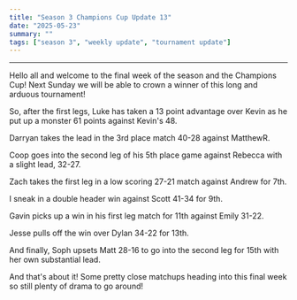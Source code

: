 ```yaml
---
title: "Season 3 Champions Cup Update 13"
date: "2025-05-23"
summary: ""
tags: ["season 3", "weekly update", "tournament update"]
---
```


<style>
img {
  display: block;
  margin-left: auto;
  margin-right: auto;
  border: 1px solid;
}
.center-bold {
    text-align: center;
    font-weight: bold;
}
</style>

<!--
cSpell:ignore Darryan, Rebecca, gameweek, gameweeks, shoutout, shoutouts, matchups, winstreak
!-->

---

Hello all and welcome to the final week of the season and the Champions Cup! Next Sunday we will be able to crown a winner of this long and arduous tournament!

So, after the first legs, Luke has taken a 13 point advantage over Kevin as he put up a monster 61 points against Kevin's 48.

Darryan takes the lead in the 3rd place match 40-28 against MatthewR.

Coop goes into the second leg of his 5th place game against Rebecca with a slight lead, 32-27.

Zach takes the first leg in a low scoring 27-21 match against Andrew for 7th.

I sneak in a double header win against Scott 41-34 for 9th.

Gavin picks up a win in his first leg match for 11th against Emily 31-22.

Jesse pulls off the win over Dylan 34-22 for 13th.

And finally, Soph upsets Matt 28-16 to go into the second leg for 15th with her own substantial lead.

And that's about it! Some pretty close matchups heading into this final week so still plenty of drama to go around!
